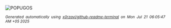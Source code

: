 <div align="justify">
<picture>
    <source media="(prefers-color-scheme: dark)" srcset="https://i.ibb.co/MxwxkMqB/output-gif.gif">
    <source media="(prefers-color-scheme: light)" srcset="https://i.ibb.co/MxwxkMqB/output-gif.gif">
    <img alt="POPUGOS" src="https://i.ibb.co/MxwxkMqB/output-gif.gif">
</picture>

<sub><i>Generated automatically using [x0rzavi/github-readme-terminal](https://github.com/x0rzavi/github-readme-terminal) on Mon Jul 21 06:05:47 AM +05 2025</i></sub>
</div>